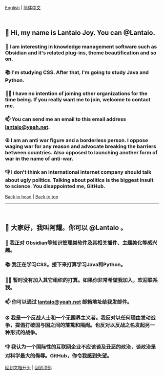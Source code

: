 <a id="head" />[English](#English) | [简体中文](#简体中文)

<a id="English" /><br />

## 👋 Hi, my name is Lantaio Joy. You can @Lantaio. 
### 🧐 I am interesting in knowledge management software such as Obsidian and it's related plug-ins, theme beautification and so on.
### 📚 I'm studying CSS. After that, I'm going to study Java and Python.
### 🙋‍♂️ I have no intention of joining other organizations for the time being. If you really want me to join, welcome to contact me.
### 📫 You can send me an email to this email address lantaio@yeah.net.
### ☮ I am an anti war figure and a borderless person. I oppose waging war for any reason and advocate breaking the barriers between countries. Also opposed to launching another form of war in the name of anti-war.
### 👎 I don't think an international internet company should talk about ugly politics. Talking about politics is the biggest insult to science. You disappointed me, GitHub.

[Back to head](#head) | [Back to top](#top)

---

<a id="简体中文" /><br />

## 👋 大家好，我叫阿耀。你可以 @Lantaio 。
### 🧐 我正对 Obsidian等知识管理类软件及其相关插件、主题美化等感兴趣。
### 📚 我正在学习CSS。接下来打算学习Java和Python。
### 🙋‍♂️ 暂时没有加入其它组织的打算。如果你非常希望我加入，欢迎联系我。
### 📫 你可以通过 lantaio@yeah.net 邮箱地址给我发邮件。
### ☮ 我是一个反战人士和一个无国界主义者。我反对以任何理由发动战争，提倡打破国与国之间的藩篱和隔阂。也反对以反战之名发起另一种形式的战争。
### 👎 我认为一个国际性的互联网企业不应该谈及丑恶的政治，谈政治是对科学最大的侮辱。GitHub，你令我感到失望。

[回到文档开头](#head) | [回到顶部](#top)
